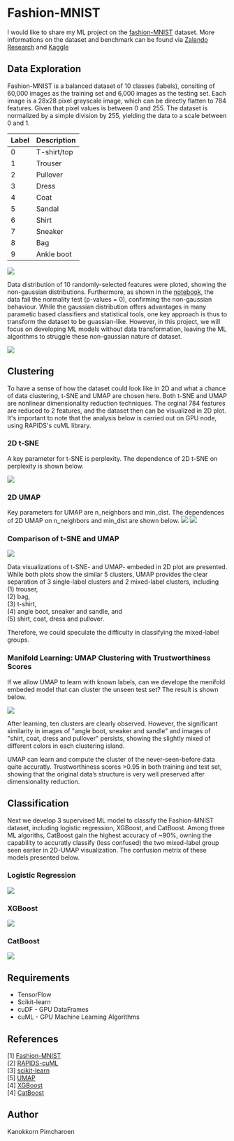 # Fashion-MNIST
I would like to share my ML project on the [fashion-MNIST](https://github.com/zalandoresearch/fashion-mnist) dataset. More informations on the dataset and benchmark can be found via [Zalando Research](https://github.com/zalandoresearch/fashion-mnist) and [Kaggle](https://www.kaggle.com/zalando-research/fashionmnist)

## Data Exploration
Fashion-MNIST is a balanced dataset of 10 classes (labels), consiting of 60,000 images as the training set and 6,000 images as the testing set. Each image is a 28x28 pixel grayscale image, which can be directly flatten to 784 features. Given that pixel values is between 0 and 255. The dataset is normalized by a simple division by 255, yielding the data to a scale between 0 and 1.

| Label | Description |
| --- | --- |
|  0  | T-shirt/top |
|  1  | Trouser |
|  2  | Pullover |
|  3  | Dress |
|  4  | Coat |
|  5  | Sandal |
|  6  | Shirt |
|  7  | Sneaker |
|  8  | Bag |
|  9  | Ankle boot |

<img src="./figures/data_visualization.png">

Data distribution of 10 randomly-selected features were ploted, showing the non-gaussian distributions. Furthermore, as shown in the [notebook](./Fashion_MNIST_pipeline.ipynb), the data fail the normality test (p-values = 0), confirming the non-gaussian behaviour. While the gaussian distribution offers advantages in many parametic based classifiers and statistical tools, one key approach is thus to transform the dataset to be guassian-like. However, in this project, we will focus on developing ML models without data transformation, leaving the ML algorithms to struggle these non-gaussian nature of dataset.

<img src="./figures/data_distributions.png">

## Clustering
To have a sense of how the dataset could look like in 2D and what a chance of data clustering, t-SNE and UMAP are chosen here. Both t-SNE and UMAP are nonlinear dimensionality reduction techniques. The orginal 784 features are reduced to 2 features, and the dataset then can be visualized in 2D plot. It's important to note that the analysis below is carried out on GPU node, using RAPIDS's cuML library.

### 2D t-SNE

A key parameter for t-SNE is perplexity. The dependence of 2D t-SNE on perplexity is shown below. 

<img src="./figures/2D-t-SNT_tune_perplexity.png">

### 2D UMAP
Key parameters for UMAP are n_neighbors and min_dist. The dependences of 2D UMAP on n_neighbors and min_dist are shown below. 
<img src="./figures/2D-UMAP_tune_n_neighbors.png">
<img src="./figures/2D-UMAP_tune_min_dist.png">

### Comparison of t-SNE and UMAP

<img src="./figures/2D-T-SNE_vs_2D-UMAP.png">

Data visualizations of t-SNE- and UMAP- embeded in 2D plot are presented. While both plots show the similar 5 clusters, UMAP provides the clear separation of 3 single-label clusters and 2 mixed-label clusters, including <br>
(1) trouser, <br>
(2) bag,<br>
(3) t-shirt,<br> 
(4) angle boot, sneaker and sandle, and <br>
(5) shirt, coat, dress and pullover.<br>

Therefore, we could speculate the difficulty in classifying the mixed-label groups.


### Manifold Learning: UMAP Clustering with Trustworthiness Scores

If we allow UMAP to learn with known labels, can we develope the menifold embeded model that can cluster the unseen test set? The result is shown below. 

<img src="./figures/manifold_learning_2D-UMAP.png">

After learning, ten clusters are clearly observed. However, the significant similarity in images of "angle boot, sneaker and sandle" and images of "shirt, coat, dress and pullover" persists, showing the slightly mixed of different colors in each clustering island.

UMAP can learn and compute the cluster of the never-seen-before data quite accuratly. Trustworthiness scores >0.95 in both training and test set, showing that the original data’s structure is very well preserved after dimensionality reduction.

## Classification
Next we develop 3 supervised ML model to classify the Fashion-MNIST dataset, including logistic regression, XGBoost, and CatBoost. Among three ML algoriths, CatBoost gain the highest accuracy of ~90%, owning the capability to accuratly classify (less confused) the two mixed-label group seen earlier in 2D-UMAP visualization. The confusion metrix of these models presented below.

### Logistic Regression
<img src="./figures/confusion_matrix_Logistic.png">

### XGBoost
<img src="./figures/confusion_matrix_XGBoost.png">

### CatBoost
<img src="./figures/confusion_matrix_CatBoost.png">

## Requirements
- TensorFlow
- Scikit-learn
- cuDF - GPU DataFrames
- cuML - GPU Machine Learning Algorithms

## References
[1] [Fashion-MNIST](https://github.com/zalandoresearch/fashion-mnist)<br>
[2] [RAPIDS-cuML](https://github.com/rapidsai/cuml)<br>
[3] [scikit-learn](https://github.com/scikit-learn/scikit-learn)<br>
[5] [UMAP](https://github.com/lmcinnes/umap)<br>
[4] [XGBoost](https://github.com/dmlc/xgboost)<br>
[4] [CatBoost](https://github.com/catboost)<br>

## Author
Kanokkorn Pimcharoen
